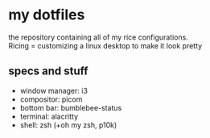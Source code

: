 # my dotfiles
the repository containing all of my rice configurations.\
Ricing = customizing a linux desktop to make it look pretty

## specs and stuff
- window manager: i3
- compositor: picom
- bottom bar: bumblebee-status
- terminal: alacritty
- shell: zsh (+oh my zsh, p10k)

